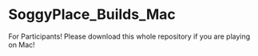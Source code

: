 # SoggyPlace_Builds_Mac
For Participants! Please download this whole repository if you are playing on Mac!
